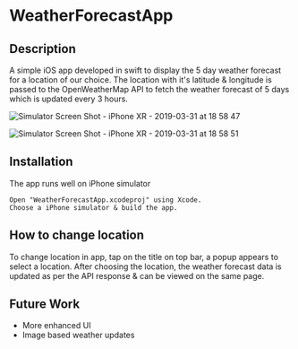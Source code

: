 # WeatherForecastApp

## Description

A simple iOS app developed in swift to display the 5 day weather forecast for a location of our choice.
The location with it's latitude & longitude is passed to the OpenWeatherMap API to fetch the weather forecast of 5 days which is updated every 3 hours.

![Simulator Screen Shot - iPhone XR - 2019-03-31 at 18 58 47](https://user-images.githubusercontent.com/49115156/55289866-a4ddde80-53e9-11e9-9d17-a085d1b45f62.png) 

![Simulator Screen Shot - iPhone XR - 2019-03-31 at 18 58 51](https://user-images.githubusercontent.com/49115156/55289869-a7d8cf00-53e9-11e9-820c-42c3219fb450.png)


## Installation

The app runs well on iPhone simulator

```
Open "WeatherForecastApp.xcodeproj" using Xcode.
Choose a iPhone simulator & build the app.
```

## How to change location

To change location in app, tap on the title on top bar, a popup appears to select a location.
After choosing the location, the weather forecast data is updated as per the API response & can be viewed on the same page.


## Future Work

- More enhanced UI
- Image based weather updates
